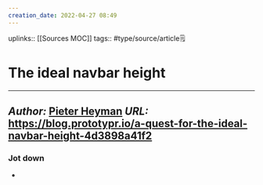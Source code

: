 ```yaml
---
creation_date: 2022-04-27 08:49
---
```


uplinks:: [[Sources MOC]]
tags:: #type/source/article🗒 

# The ideal navbar height
---
*Author:* [Pieter Heyman](https://pieterheyman.medium.com/?source=post_page-----4d3898a41f2--------------------------------)
*URL:* https://blog.prototypr.io/a-quest-for-the-ideal-navbar-height-4d3898a41f2 
-
### Jot down
- 
